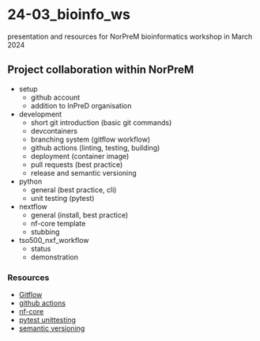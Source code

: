 <!--
theme: default
headingDivider: 2 
paginate: true
-->

# 24-03_bioinfo_ws

presentation and resources for NorPreM bioinformatics workshop in March 2024

## Project collaboration within NorPreM

- setup
  - github account
  - addition to InPreD organisation
- development
  - short git introduction (basic git commands)
  - devcontainers
  - branching system (gitflow workflow)
  - github actions (linting, testing, building)
  - deployment (container image)
  - pull requests (best practice)
  - release and semantic versioning
- python
  - general (best practice, cli)
  - unit testing (pytest)
- nextflow
  - general (install, best practice)
  - nf-core template
  - stubbing
- tso500_nxf_workflow
  - status
  - demonstration 

### Resources

- [Gitflow](https://www.atlassian.com/git/tutorials/comparing-workflows/gitflow-workflow)
- [github actions](https://docs.github.com/en/actions/learn-github-actions/understanding-github-actions)
- [nf-core](https://nf-co.re/)
- [pytest unittesting](https://www.datacamp.com/tutorial/pytest-tutorial-a-hands-on-guide-to-unit-testing)
- [semantic versioning](https://semver.org/)
